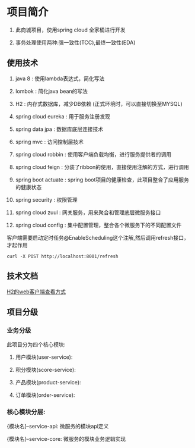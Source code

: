 # 项目简介

1. 此商城项目，使用spring cloud 全家桶进行开发

2. 事务处理使用两种:强一致性(TCC),最终一致性(EDA)


## 使用技术

1. java 8 : 使用lambda表达式，简化写法

1. lombok : 简化java bean的写法

1. H2 : 内存式数据库，减少DB依赖 (正式环境时，可以直接切换至MYSQL)

1. spring cloud eureka : 用于服务注册发现

1. spring data jpa : 数据库底层连接技术

1. spring mvc : 访问控制层技术

1. spring cloud robbin : 使用客户端负载均衡，进行服务提供者的调用

1. spring cloud feign : 分装了ribbon的使用，直接使用注解的方式，进行调用

1. spring boot actuate : spring boot项目的健康检查，此项目整合了应用服务的健康状态

1. spring security : 权限管理

1. spring cloud zuul : 网关服务，用来聚合和管理底层微服务接口

1. spring cloud config : 集中配置管理，整合各个微服务下的不同配置文件


客户端需要启动定时任务@EnableScheduling这个注解,然后调用refresh接口，才起作用
     
    curl -X POST http://localhost:8001/refresh
    
## 技术文档

[H2的web客户端查看方式](https://github.com/lrwinx/shop/wiki/h2%E6%95%B0%E6%8D%AE%E5%BA%93%E7%9A%84web%E5%AE%A2%E6%88%B7%E7%AB%AF)

## 项目分级

### 业务分级

此项目分为四个核心模块:

1. 用户模块(user-service):

1. 积分模块(score-service):

1. 产品模块(product-service):

1. 订单模块(order-service):


### 核心模块分层:

{模块名}-service-api: 微服务的模块api定义

{模块名}-service-core: 微服务的模块业务逻辑实现



